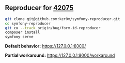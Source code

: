 ## Reproducer for [42075](https://github.com/symfony/symfony/issues/42075)

```bash
git clone git@github.com:ker0x/symfony-reproducer.git
cd symfony-reproducer
git co --track origin/bug/form-id-reproducer
composer install
symfony serve
```

**Default behavior:** https://127.0.0.1:8000/

**Partial workaround:** https://127.0.0.1:8000/workaround
